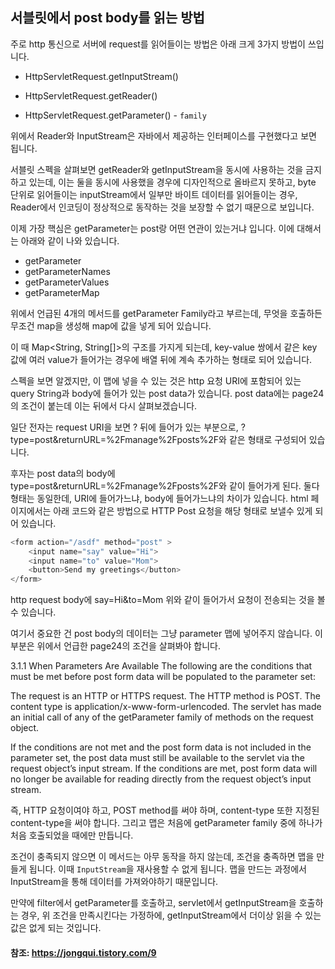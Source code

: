 ## 서블릿에서 post body를 읽는 방법

주로 http 통신으로 서버에 request를 읽어들이는 방법은 아래 크게 3가지 방법이 쓰입니다.

- HttpServletRequest.getInputStream()

- HttpServletRequest.getReader()

- HttpServletRequest.getParameter() - `family`

위에서 Reader와 InputStream은 자바에서 제공하는 인터페이스를 구현했다고 보면 됩니다.

서블릿 스펙을 살펴보면 getReader와 getInputStream을 동시에 사용하는 것을 금지하고 있는데, 이는 둘을 동시에 사용했을 경우에 디자인적으로 올바르지 못하고, byte 단위로 읽어들이는 inputStream에서 일부만 바이트 데이터를 읽어들이는 경우, Reader에서 인코딩이 정상적으로 동작하는 것을 보장할 수 없기 때문으로 보입니다.

이제 가장 핵심은 getParameter는 post랑 어떤 연관이 있는거냐 입니다.
이에 대해서는 아래와 같이 나와 있습니다.

- getParameter
- getParameterNames
- getParameterValues
- getParameterMap

위에서 언급된 4개의 메서드를 getParameter Family라고 부르는데, 무엇을 호출하든 무조건 map을 생성해 map에 값을 넣게 되어 있습니다.

이 때 Map<String, String[]>의 구조를 가지게 되는데, key-value 쌍에서 같은 key 값에 여러 value가 들어가는 경우에 배열 뒤에 계속 추가하는 형태로 되어 있습니다.

스펙을 보면 알겠지만, 이 맵에 넣을 수 있는 것은 http 요청 URI에 포함되어 있는 query String과 body에 들어가 있는 post data가 있습니다. post data에는 page24의 조건이 붙는데 이는 뒤에서 다시 살펴보겠습니다.

 
일단 전자는 request URI을 보면 ? 뒤에 들어가 있는 부분으로,
?type=post&returnURL=%2Fmanage%2Fposts%2F와 같은 형태로 구성되어 있습니다. 

후자는 post data의 body에 type=post&returnURL=%2Fmanage%2Fposts%2F와 같이 들어가게 된다. 
둘다 형태는 동일한데, URI에 들어가느냐, body에 들어가느냐의 차이가 있습니다.
html 페이지에서는 아래 코드와 같은 방법으로 HTTP Post 요청을 해당 형태로 보낼수 있게 되어 있습니다.

```java
<form action="/asdf" method="post" >
    <input name="say" value="Hi">
    <input name="to" value="Mom">
    <button>Send my greetings</button>
</form>
```
http request body에 say=Hi&to=Mom 위와 같이 들어가서 요청이 전송되는 것을 볼 수 있습니다.

여기서 중요한 건 post body의 데이터는 그냥 parameter 맵에 넣어주지 않습니다. 이부분은 위에서 언급한 page24의 조건을 살펴봐야 합니다.


3.1.1 When Parameters Are Available The following are the conditions that must be met before post form data will be populated to the parameter set:

The request is an HTTP or HTTPS request.
The HTTP method is POST.
The content type is application/x-www-form-urlencoded.
The servlet has made an initial call of any of the getParameter family of methods on the request object.

If the conditions are not met and the post form data is not included in the parameter set, the post data must still be available to the servlet via the request object’s input stream. If the conditions are met, post form data will no longer be available for reading directly from the request object’s input stream.

즉, HTTP 요청이여야 하고, POST method를 써야 하며, content-type 또한 지정된 content-type을 써야 합니다. 그리고 맵은 처음에 getParameter family 중에 하나가 처음 호출되었을 때에만 만듭니다.

조건이 충족되지 않으면 이 메서드는 아무 동작을 하지 않는데, 조건을 충족하면 맵을 만들게 됩니다. 이때 `InputStream`을 재사용할 수 없게 됩니다.
맵을 만드는 과정에서 InputStream을 통해 데이터를 가져와야하기 때문입니다.

만약에 filter에서 getParameter를 호출하고, servlet에서 getInputStream을 호출하는 경우, 위 조건을 만족시킨다는 가정하에, getInputStream에서 더이상 읽을 수 있는 값은 없게 되는 것입니다.


#### 참조: https://jongqui.tistory.com/9
